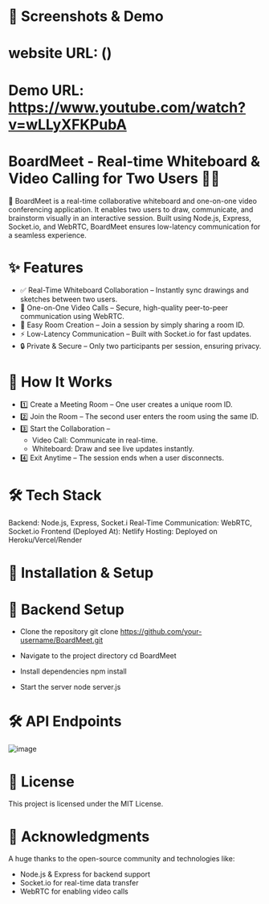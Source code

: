 # 

# 📸 Screenshots & Demo
# website URL: ()
# Demo URL: https://www.youtube.com/watch?v=wLLyXFKPubA
<!-- ![WhatsApp Image 2025-02-19 at 10 31 34 PM](https://github.com/user-attachments/assets/c141a9c8-304d-4496-abd0-cbaa6dc9be01)
![WhatsApp Image 2025-02-19 at 10 31 35 PM](https://github.com/user-attachments/assets/9c37b00a-22ac-47fd-a952-9084b0897e3a)
![WhatsApp Image 2025-02-19 at 10 31 34 PM (1)](https://github.com/user-attachments/assets/77df9466-c3fb-4525-bdb0-84f752c83760)
![WhatsApp Image 2025-02-19 at 10 31 36 PM](https://github.com/user-attachments/assets/01b6439a-2af3-4097-9dbe-da80d9fc8613)
![WhatsApp Image 2025-02-19 at 10 32 26 PM](https://github.com/user-attachments/assets/96fbbb7a-0a3c-4137-81da-9e130e9b7ec1)
![WhatsApp Image 2025-02-19 at 10 31 37 PM](https://github.com/user-attachments/assets/87ee0289-fde8-4819-94e0-238eb9bd46ad)
![WhatsApp Image 2025-02-19 at 10 31 36 PM (1)](https://github.com/user-attachments/assets/5fd1e9bc-44b8-4cf6-ba81-cdf015d02db5) -->


#  BoardMeet - Real-time Whiteboard & Video Calling for Two Users 🎨🎥
🚀 BoardMeet is a real-time collaborative whiteboard and one-on-one video conferencing application. It enables two users to draw, communicate, and brainstorm visually in an interactive session.
Built using Node.js, Express, Socket.io, and WebRTC, BoardMeet ensures low-latency communication for a seamless experience.


# ✨ Features
* ✅ Real-Time Whiteboard Collaboration – Instantly sync drawings and sketches between two users.
* 🎥 One-on-One Video Calls – Secure, high-quality peer-to-peer communication using WebRTC.
* 🔗 Easy Room Creation – Join a session by simply sharing a room ID.
* ⚡ Low-Latency Communication – Built with Socket.io for fast updates.
* 🔒 Private & Secure – Only two participants per session, ensuring privacy.

# 📌 How It Works
* 1️⃣ Create a Meeting Room – One user creates a unique room ID.
* 2️⃣ Join the Room – The second user enters the room using the same ID.
* 3️⃣ Start the Collaboration –
   * Video Call: Communicate in real-time.
   * Whiteboard: Draw and see live updates instantly.
* 4️⃣ Exit Anytime – The session ends when a user disconnects.


# 🛠️ Tech Stack
Backend: Node.js, Express, Socket.i
Real-Time Communication: WebRTC, Socket.io
Frontend (Deployed At): Netlify
Hosting: Deployed on Heroku/Vercel/Render


# 🚀 Installation & Setup
# 🔧 Backend Setup
 * Clone the repository
   git clone https://github.com/your-username/BoardMeet.git

*  Navigate to the project directory
   cd BoardMeet

*  Install dependencies
   npm install

* Start the server
  node server.js


# 🛠 API Endpoints
![image](https://github.com/user-attachments/assets/0d7a914b-c6b9-41f7-9efa-50ae5c63de12)


# 📜 License
This project is licensed under the MIT License.


# 🙏 Acknowledgments
A huge thanks to the open-source community and technologies like:
* Node.js & Express for backend support
* Socket.io for real-time data transfer
* WebRTC for enabling video calls
